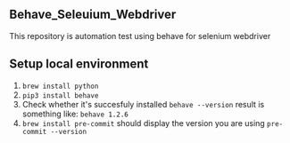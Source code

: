 ## Behave_Seleuium_Webdriver
This repository is automation test using behave for selenium webdriver

## Setup local environment
   1. ```brew install python```
   2. ```pip3 install behave```
   3. Check whether it's succesfuly installed ```behave --version``` result is something like: ```behave 1.2.6```
   4. ```brew install pre-commit``` should display the version you are using ```pre-commit --version```
